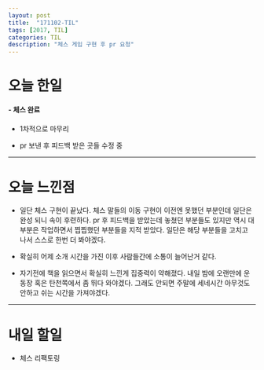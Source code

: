 ```yaml
---
layout: post
title:  "171102-TIL"
tags: [2017, TIL]
categories: TIL
description: "체스 게임 구현 후 pr 요청"
---
```


오늘 한일
========

#### - 체스 완료

- 1차적으로 마무리

- pr 보낸 후 피드백 받은 곳들 수정 중

---

오늘 느낀점
==========

- 일단 체스 구현이 끝났다. 체스 말들의 이동 구현이 이전엔 못했던 부분인데 일단은 완성 되니 속이 후련하다. pr 후 피드백을 받았는데 놓쳤던 부분들도 있지만 역시 대부분은 작업하면서 찝찝했던 부분들을 지적 받았다. 일단은 해당 부분들을 고치고 나서 스스로 한번 더 봐야겠다.

- 확실히 어제 소개 시간을 가진 이후 사람들간에 소통이 늘어난거 같다.

- 자기전에 책을 읽으면서 확실히 느낀게 집중력이 약해졌다. 내일 밤에 오랜만에 운동장 혹은 탄천쪽에서 좀 뛰다 와야겠다. 그래도 안되면 주말에 세네시간 아무것도 안하고 쉬는 시간을 가져야겠다.

---

내일 할일
=========

- 체스 리팩토링
